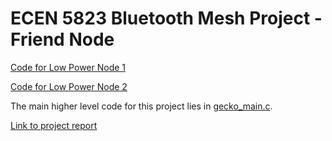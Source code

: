 # ECEN 5823 Bluetooth Mesh Project - Friend Node

[Code for Low Power Node 1](https://github.com/CU-ECEN-5823/course-project-omraheja)

[Code for Low Power Node 2](https://github.com/CU-ECEN-5823/course-project-AmoghShrikhande)

The main higher level code for this project lies in [gecko_main.c](https://github.com/CU-ECEN-5823/course-project-MohitRane8/blob/master/gecko_main.c).

[Link to project report](https://drive.google.com/open?id=1FnCqqbmfYo7ijZAXnHzQ6MQ3khR3jDiI8ScP-rntg5Y)
